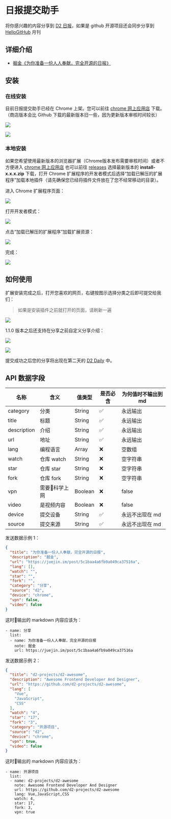 # 日报提交助手

将你感兴趣的内容分享到 [D2 日报](https://awesome.fairyever.com/daily/)，如果是 github 开源项目还会同步分享到 [HelloGitHub](https://github.com/521xueweihan/HelloGitHub) 月刊

## 详细介绍

* [掘金《为你准备一份人人奉献，完全开源的日报》](https://juejin.im/post/5c1baa4a6fb9a049ca37516a)

## 安装

### 在线安装

目前日报提交助手已经在 Chrome 上架。您可以前往 [chrome 网上应用店](https://chrome.google.com/webstore/detail/d2-日报提交助手/afhhlfojfpchajfpjefojlojfgmmdbbc) 下载。（商店版本会比 Github 下载的最新版本旧一些，因为更新版本审核时间较长）

![](https://qiniucdn.fairyever.com/20181220210544.png)

![](https://qiniucdn.fairyever.com/20181220210600.png)

### 本地安装

如果您希望使用最新版本的浏览器扩展（Chrome版本发布需要审核时间）或者不方便进入 [chrome 网上应用店](https://chrome.google.com/webstore/detail/d2-日报提交助手/afhhlfojfpchajfpjefojlojfgmmdbbc) 也可以前往 [releases](https://github.com/d2-projects/d2-awesome-daily-submit-chrome-extension/releases) 选择最新版本的 **install-x.x.x.zip** 下载，打开 Chrome 扩展程序的开发者模式后选择“加载已解压的扩展程序”加载本地插件（请先确保您已经将插件文件放在了您不经常移动的目录）。

进入 Chrome 扩展程序页面：

![](https://qiniucdn.fairyever.com/20181220221705.png)

打开开发者模式：

![](https://qiniucdn.fairyever.com/20181220221845.png)

点击“加载已解压的扩展程序”加载扩展资源：

![](https://qiniucdn.fairyever.com/20181220221920.png)

完成：

![](https://qiniucdn.fairyever.com/20181220222202.png)

## 如何使用

扩展安装完成之后，打开您喜欢的网页，右键按图示选择分类之后即可提交给我们：

> 如果是安装插件之前就打开的页面，请刷新一遍

![](https://qiniucdn.fairyever.com/20181220222358.png)

1.1.0 版本之后还支持在分享之前自定义分享介绍：

![](https://qiniucdn.fairyever.com/20181220222506.png)

![](https://qiniucdn.fairyever.com/20181220222741.png)

提交成功之后您的分享将出现在第二天的 [D2 Daily](https://awesome.fairyever.com/daily/) 中。

## API 数据字段

| 名称 | 含义 | 值类型 | 是否必含 | 为何值时不输出到 md |
| --- | --- | --- | --- | --- |
| category | 分类 | String | ✅ | 永远输出 |
| title | 标题 | String | ✅ | 永远输出 |
| description | 介绍 | String | ✅ | 永远输出 |
| url | 地址 | String | ✅ | 永远输出 |
| lang | 编程语言 | Array | ❌ | 空数组 |
| watch | 仓库 watch | String | ❌ | 空字符串 |
| star | 仓库 star | String | ❌ | 空字符串 |
| fork | 仓库 fork | String | ❌ | 空字符串 |
| vpn | 需要科学上网 | Boolean | ❌ | false |
| video | 是视频内容 | Boolean | ❌ | false |
| device | 提交设备 | String | ✅ | 永远不出现在 md |
| source | 提交来源 | String | ✅ | 永远不出现在 md |

发送数据示例 1：

``` json
{
  "title": "为你准备一份人人奉献，完全开源的日报",
  "description": "掘金",
  "url": "https://juejin.im/post/5c1baa4a6fb9a049ca37516a",
  "lang": [],
  "watch": "",
  "star": "",
  "fork": "",
  "category": "分享",
  "source": "d2",
  "device": "chrome",
  "vpn": false,
  "video": false
}
```

这时输出的 markdown 内容应该为：

```
- name: 分享
  list:
  - name: 为你准备一份人人奉献，完全开源的日报
    note: 掘金
    url: https://juejin.im/post/5c1baa4a6fb9a049ca37516a
```

发送数据示例 2：

``` json
{
  "title": "d2-projects/d2-awesome",
  "description": "Awesome Frontend Developer And Designer",
  "url": "https://github.com/d2-projects/d2-awesome",
  "lang": [
    "Vue",
    "JavaScript",
    "CSS"
  ],
  "watch": "4",
  "star": "17",
  "fork": "3",
  "category": "开源项目",
  "source": "d2",
  "device": "chrome",
  "vpn": true,
  "video": false
}
```

这时输出的 markdown 内容应该为：

```
- name: 开源项目
  list:
  - name: d2-projects/d2-awesome
    note: Awesome Frontend Developer And Designer
    url: https://github.com/d2-projects/d2-awesome
    lang: Vue,JavaScript,CSS
    watch: 4,
    star: 17,
    fork: 3,
    vpn: true
```